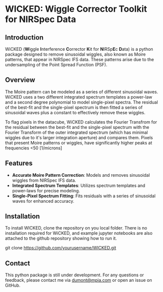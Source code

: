 # WICKED: Wiggle Corrector Toolkit for NIRSpec Data

## Introduction
WiCKED (**W**iggle **I**nterference **C**orrector **K**it for **N**IRSp**E**c **D**ata) is a python package designed to remove sinusoidal wiggles, also known as Moire patterns, that appear in NIRSpec IFS data. These patterns arise due to the undersampling of the Point Spread Function (PSF).

## Overview
The Moire pattern can be modeled as a series of different sinusoidal waves. WiCKED uses a two different integrated spectrum templates a power-law and a second degree polynomial to model single-pixel spectra. The residual of the best-fit and the single-pixel spectrum is then fitted  a series of sinusoidal waves plus a constant to effectively remove these wiggles.

To flag pixels in the datacube, WiCKED calculates the Fourier Transfrom for the residual between the best-fit and the single-pixel spectrum with the Fourier Transform of the outer integrated spectrum (which has minimal wiggles due to it's larger integration aperture) and compares them. Pixels that present Moire patterns or wiggles, have significantly higher peaks at frequencies <50 [1/microns]

## Features
- **Accurate Moire Pattern Correction**: Models and removes sinusoidal wiggles from NIRSpec IFS data.
- **Integrated Spectrum Templates**: Utilizes spectrum templates and power-laws for precise modeling.
- **Single-Pixel Spectrum Fitting**: Fits residuals with a series of sinusoidal waves for enhanced accuracy.

## Installation
To install WICKED, clone the repository on you local folder. There is no installation required for WiCKED, and example jupyter notebooks are also attached to the github repository showing how to run it. 

git clone https://github.com/yourusername/WICKED.git

## Contact
This python package is still under development. For any questions or feedback, please contact me via dumont@mpia.com or open an issue on GitHub.
